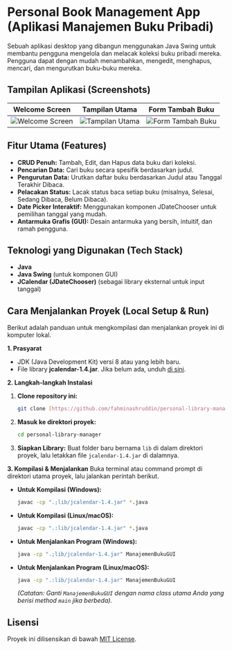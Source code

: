 # Personal Book Management App (Aplikasi Manajemen Buku Pribadi)

Sebuah aplikasi desktop yang dibangun menggunakan Java Swing untuk membantu pengguna mengelola dan melacak koleksi buku pribadi mereka. Pengguna dapat dengan mudah menambahkan, mengedit, menghapus, mencari, dan mengurutkan buku-buku mereka.

## Tampilan Aplikasi (Screenshots)

| Welcome Screen | Tampilan Utama | Form Tambah Buku |
| :---: | :---: | :---: |
| ![Welcome Screen](ManajemenBukuPribadiVscode/screenshots/welcomeScreen.png) | ![Tampilan Utama](ManajemenBukuPribadiVscode/screenshots/tampilanAwal.png) | ![Form Tambah Buku](ManajemenBukuPribadiVscode/screenshots/formTambahBuku.png) | ![Tampilan Buku Setelah Ditambahkan](ManajemenBukuPribadiVscode/screenshots/bukuSetelahDitambahkan.png)

## Fitur Utama (Features)
- **CRUD Penuh:** Tambah, Edit, dan Hapus data buku dari koleksi.
- **Pencarian Data:** Cari buku secara spesifik berdasarkan judul.
- **Pengurutan Data:** Urutkan daftar buku berdasarkan Judul atau Tanggal Terakhir Dibaca.
- **Pelacakan Status:** Lacak status baca setiap buku (misalnya, Selesai, Sedang Dibaca, Belum Dibaca).
- **Date Picker Interaktif:** Menggunakan komponen JDateChooser untuk pemilihan tanggal yang mudah.
- **Antarmuka Grafis (GUI):** Desain antarmuka yang bersih, intuitif, dan ramah pengguna.

## Teknologi yang Digunakan (Tech Stack)
* **Java**
* **Java Swing** (untuk komponen GUI)
* **JCalendar (JDateChooser)** (sebagai library eksternal untuk input tanggal)

## Cara Menjalankan Proyek (Local Setup & Run)

Berikut adalah panduan untuk mengkompilasi dan menjalankan proyek ini di komputer lokal.

**1. Prasyarat**
* JDK (Java Development Kit) versi 8 atau yang lebih baru.
* File library **jcalendar-1.4.jar**. Jika belum ada, unduh [di sini](https://repo1.maven.org/maven2/com/toedter/jcalendar/1.4/jcalendar-1.4.jar).

**2. Langkah-langkah Instalasi**
   1.  **Clone repository ini:**
       ```bash
       git clone [https://github.com/fahminashruddin/personal-library-manager.git](https://github.com/fahminashruddin/personal-library-manager.git)
       ```
   2.  **Masuk ke direktori proyek:**
       ```bash
       cd personal-library-manager
       ```
   3.  **Siapkan Library:** Buat folder baru bernama `lib` di dalam direktori proyek, lalu letakkan file `jcalendar-1.4.jar` di dalamnya.

**3. Kompilasi & Menjalankan**
   Buka terminal atau command prompt di direktori utama proyek, lalu jalankan perintah berikut.

   * **Untuk Kompilasi (Windows):**
       ```bash
       javac -cp ".;lib/jcalendar-1.4.jar" *.java
       ```
   * **Untuk Kompilasi (Linux/macOS):**
       ```bash
       javac -cp ".:lib/jcalendar-1.4.jar" *.java
       ```
   * **Untuk Menjalankan Program (Windows):**
       ```bash
       java -cp ".;lib/jcalendar-1.4.jar" ManajemenBukuGUI
       ```
   * **Untuk Menjalankan Program (Linux/macOS):**
       ```bash
       java -cp ".:lib/jcalendar-1.4.jar" ManajemenBukuGUI
       ```
       *(Catatan: Ganti `ManajemenBukuGUI` dengan nama class utama Anda yang berisi method `main` jika berbeda).*

## Lisensi
Proyek ini dilisensikan di bawah [MIT License](LICENSE).
